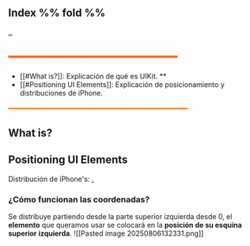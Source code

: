 ## Index %% fold %%
[..](obsidian://open?vault=Swift&file=LEARNING%2FUIKIT%2FWhat%20is%20UIKit%3F)
## <span style="color:#ff6600">━━━━━━━━━━━━━━━━━━━━━━━━━━━</span>

- [[#What is?]]: Explicación de qué es UIKit. **
- [[#Positioning UI Elements]]: Explicación de posicionamiento y distribuciones de iPhone.

<span style="color:#ff6600">━━━━━━━━━━━━━━━━━━━━━━━━━━━━━━━━━━━━━━━━━━━</span>

## What is?


## Positioning UI Elements
Distribución de iPhone's: [.](https://www.paintcodeapp.com/news)
### ¿Cómo funcionan las coordenadas?
Se distribuye partiendo desde la parte superior izquierda desde 0, el **elemento** que queramos usar se colocará en la **posición de su esquina superior izquierda**.
![[Pasted image 20250806132331.png]]
